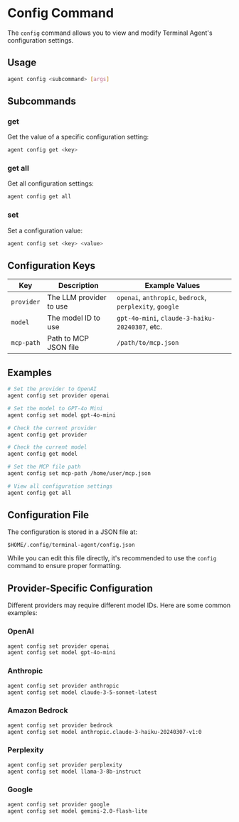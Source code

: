 # Config Command

The `config` command allows you to view and modify Terminal Agent's configuration settings.

## Usage

```sh
agent config <subcommand> [args]
```

## Subcommands

### get

Get the value of a specific configuration setting:

```sh
agent config get <key>
```

### get all

Get all configuration settings:

```sh
agent config get all
```

### set

Set a configuration value:

```sh
agent config set <key> <value>
```

## Configuration Keys

| Key | Description | Example Values |
|-----|-------------|---------------|
| `provider` | The LLM provider to use | `openai`, `anthropic`, `bedrock`, `perplexity`, `google` |
| `model` | The model ID to use | `gpt-4o-mini`, `claude-3-haiku-20240307`, etc. |
| `mcp-path` | Path to MCP JSON file | `/path/to/mcp.json` |

## Examples

```sh
# Set the provider to OpenAI
agent config set provider openai

# Set the model to GPT-4o Mini
agent config set model gpt-4o-mini

# Check the current provider
agent config get provider

# Check the current model
agent config get model

# Set the MCP file path
agent config set mcp-path /home/user/mcp.json

# View all configuration settings
agent config get all
```

## Configuration File

The configuration is stored in a JSON file at:

```
$HOME/.config/terminal-agent/config.json
```

While you can edit this file directly, it's recommended to use the `config` command to ensure proper formatting.

## Provider-Specific Configuration

Different providers may require different model IDs. Here are some common examples:

### OpenAI
```sh
agent config set provider openai
agent config set model gpt-4o-mini
```

### Anthropic
```sh
agent config set provider anthropic
agent config set model claude-3-5-sonnet-latest
```

### Amazon Bedrock
```sh
agent config set provider bedrock
agent config set model anthropic.claude-3-haiku-20240307-v1:0
```

### Perplexity
```sh
agent config set provider perplexity
agent config set model llama-3-8b-instruct
```

### Google
```sh
agent config set provider google
agent config set model gemini-2.0-flash-lite
```
